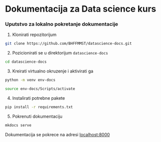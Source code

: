 # Dokumentacija za Data science kurs

### Uputstvo za lokalno pokretanje dokumentacije
1. Klonirati repozitorijum
```bash
git clone https://github.com/BHFFMMST/datascience-docs.git
```

2. Pozicionirati se u direktorijum `datascience-docs`
```bash
cd datascience-docs
```

3. Kreirati virtualno okruzenje i aktivirati ga
```bash
python -m venv env-docs

source env-docs/Scripts/activate
```

4. Instalirati potrebne pakete
```bash
pip install -r requirements.txt
```

5. Pokrenuti dokumentaciju
```bash
mkdocs serve
```

Dokumentacija se pokrece na adresi [localhost:8000](localhost:8000)